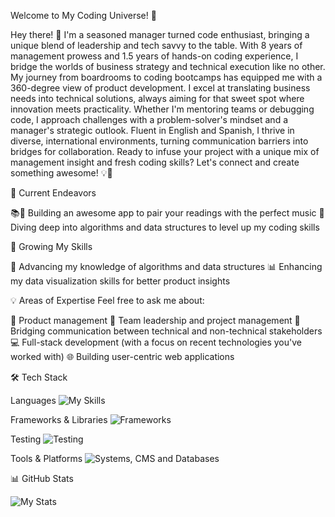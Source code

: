 Welcome to My Coding Universe! 🚀

Hey there! 👋 I'm a seasoned manager turned code enthusiast, bringing a unique blend of leadership and tech savvy to the table. With 8 years of management prowess and 1.5 years of hands-on coding experience, I bridge the worlds of business strategy and technical execution like no other. My journey from boardrooms to coding bootcamps has equipped me with a 360-degree view of product development. I excel at translating business needs into technical solutions, always aiming for that sweet spot where innovation meets practicality. Whether I'm mentoring teams or debugging code, I approach challenges with a problem-solver's mindset and a manager's strategic outlook. Fluent in English and Spanish, I thrive in diverse, international environments, turning communication barriers into bridges for collaboration. Ready to infuse your project with a unique mix of management insight and fresh coding skills? Let's connect and create something awesome! 💡🚀

🔭 Current Endeavors

📚🎵 Building an awesome app to pair your readings with the perfect music
🧠 Diving deep into algorithms and data structures to level up my coding skills

🌱 Growing My Skills

🧮 Advancing my knowledge of algorithms and data structures
📊 Enhancing my data visualization skills for better product insights

💡 Areas of Expertise
Feel free to ask me about:

🚀 Product management
👥 Team leadership and project management
🔗 Bridging communication between technical and non-technical stakeholders
💻 Full-stack development (with a focus on recent technologies you've worked with)
🌐 Building user-centric web applications

🛠️ Tech Stack

Languages
![My Skills](https://skillicons.dev/icons?i=js,html,css,py,ruby,ts)

Frameworks & Libraries
![Frameworks](https://skillicons.dev/icons?i=bootstrap,express,jquery,nestjs,nodejs,rails,react,sass,vite)

Testing
![Testing](https://skillicons.dev/icons?i=cypress,jest)

Tools & Platforms
![Systems, CMS and Databases](https://skillicons.dev/icons?i=git,github,postgres,prisma,redis,selenium)

📊 GitHub Stats

![My Stats](https://github-readme-stats.vercel.app/api?username=aleaguilar01&show_icons=true&theme=radical)





